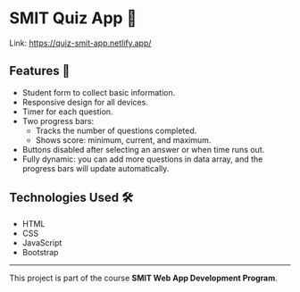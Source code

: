 # SMIT Quiz App 📝

Link: https://quiz-smit-app.netlify.app/
## Features 🌟

- Student form to collect basic information.
- Responsive design for all devices.
- Timer for each question.
- Two progress bars:
  - Tracks the number of questions completed.
  - Shows score: minimum, current, and maximum.
- Buttons disabled after selecting an answer or when time runs out.
- Fully dynamic: you can add more questions in data array, and the progress bars will update automatically.

## Technologies Used 🛠️

- HTML
- CSS
- JavaScript
- Bootstrap

---

This project is part of the course **SMIT Web App Development Program**.  
